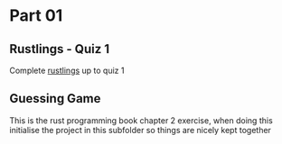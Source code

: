 # Part 01

## Rustlings - Quiz 1

Complete [rustlings](https://github.com/rust-lang/rustlings) up to quiz 1

## Guessing Game

This is the rust programming book chapter 2 exercise, when doing this initialise the project in this subfolder so things are nicely kept together

